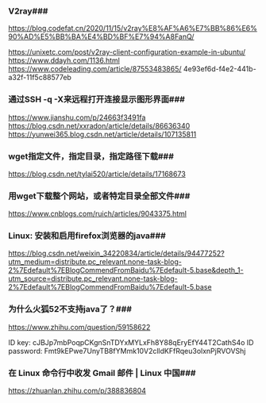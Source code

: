 ### V2ray###
https://blog.codefat.cn/2020/11/15/v2ray%E8%AF%A6%E7%BB%86%E6%90%AD%E5%BB%BA%E4%BD%BF%E7%94%A8FanQ/

https://unixetc.com/post/v2ray-client-configuration-example-in-ubuntu/
https://www.ddayh.com/1136.html
https://www.codeleading.com/article/87553483865/
4e93ef6d-f4e2-441b-a32f-11f5c88577eb
### 通过SSH -q -X来远程打开连接显示图形界面###
https://www.jianshu.com/p/24663f3491fa
https://blog.csdn.net/xxradon/article/details/86636340
https://yunwei365.blog.csdn.net/article/details/107135811

### wget指定文件，指定目录，指定路径下载###
https://blog.csdn.net/tylai520/article/details/17168673

### 用wget下载整个网站，或者特定目录全部文件###
https://www.cnblogs.com/ruich/articles/9043375.html

### Linux: 安装和启用firefox浏览器的java###
https://blog.csdn.net/weixin_34220834/article/details/94477252?utm_medium=distribute.pc_relevant.none-task-blog-2%7Edefault%7EBlogCommendFromBaidu%7Edefault-5.base&depth_1-utm_source=distribute.pc_relevant.none-task-blog-2%7Edefault%7EBlogCommendFromBaidu%7Edefault-5.base

### 为什么火狐52不支持java了？###
https://www.zhihu.com/question/59158622


ID key:      cJBJp7mbPoqpCKgnSnTDYxMYLxFh8Y88qEryEfY44T2CathS4o
ID password: Fmt9kEPwe7UnyTB8fYMmk10V2clldKFfRqeu3olxnPjRVOVShj

### 在 Linux 命令行中收发 Gmail 邮件 | Linux 中国###
https://zhuanlan.zhihu.com/p/388836804
